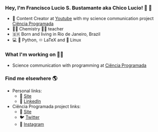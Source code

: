 ### Hey, I'm Francisco Lucio S. Bustamante aka Chico Lucio! :wave: :vulcan_salute:

- :popcorn: Content Creator at [Youtube](https://www.youtube.com/channel/UCrUs_osDl_GaHgUdU7v3YGw) with my science communication project [Ciência Programada](cienciaprogramada.com.br)
- :man_scientist: Chemistry :man_teacher: teacher
- :brazil: Born and living in Rio de Janeiro, Brazil
- :computer: :snake: Python, :infinity: LaTeX and :penguin: Linux

### What I'm working on :construction_worker_man:

- Science communication with programming at [Ciência Programada](cienciaprogramada.com.br)

### Find me elsewhere :earth_americas:

- Personal links:
  - :rocket: [Site](https://chicolucio.com.br)
  - :briefcase: [LinkedIn](https://www.linkedin.com/in/flsbustamante/)
- Ciência Programada project links:
  - :rocket: [Site](https://cienciaprogramada.com.br)
  - :bird: [Twitter](https://twitter.com/cienciaprog)
  - :camera_flash: [Instagram](https://instagram.com/cienciaprogramada)
